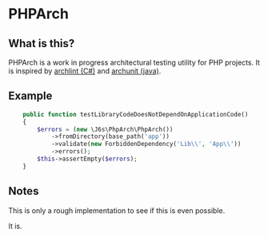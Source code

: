 # PHPArch

## What is this?

PHPArch is a work in progress architectural testing utility for PHP projects.
It is inspired by [archlint (C#)](https://gitlab.com/iternity/archlint.cs)
and [archunit (java)](https://github.com/TNG/ArchUnit).

## Example

```php
    public function testLibraryCodeDoesNotDependOnApplicationCode()
    {
        $errors = (new \J6s\PhpArch\PhpArch())
            ->fromDirectory(base_path('app'))
            ->validate(new ForbiddenDependency('Lib\\', 'App\\'))
            ->errors();
        $this->assertEmpty($errors);
    }
```

## Notes

This is only a rough implementation to see if this is even possible.

It is.
